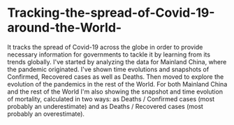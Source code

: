 # Tracking-the-spread-of-Covid-19-around-the-World-
It tracks the spread of Covid-19 across the globe in order to provide necessary information for governments to tackle it by learning from its trends globally.  I've started by analyzing the data for Mainland China, where the pandemic originated. I've shown time evolutions and snapshots of Confirmed, Recovered cases as well as Deaths. Then moved to explore the evolution of the pandemics in the rest of the World.  For both Mainland China and the rest of the World I'm also showing the snapshot and time evolution of mortality, calculated in two ways: as Deaths / Confirmed cases (most probably an underestimate) and as Deaths / Recovered cases (most probably an overestimate).
